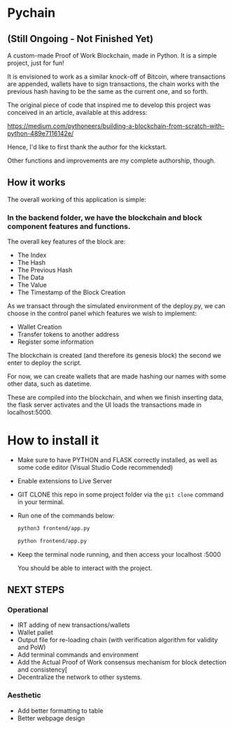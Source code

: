 # Pychain 
## (Still Ongoing - Not Finished Yet)
A custom-made Proof of Work Blockchain, made in Python.
It is a simple project, just for fun!

It is envisioned to work as a similar knock-off of Bitcoin, where transactions are appended, wallets have to sign transactions, the chain works with the previous hash having to be the same as the current one, and so forth.

The original piece of code that inspired me to develop this project was conceived in an article, available 
at this address: 

https://medium.com/pythoneers/building-a-blockchain-from-scratch-with-python-489e7116142e/

Hence, I'd like to first thank the author for the kickstart.

Other functions and improvements are my complete authorship, though.

## How it works

The overall working of this application is simple:

### In the backend folder, we have the blockchain and block component features and functions. 

The overall key features of the block are:
- The Index
- The Hash
- The Previous Hash
- The Data
- The Value
- The Timestamp of the Block Creation

As we transact through the simulated environment of the deploy.py, we can choose in the control panel which features we wish to implement:
- Wallet Creation
- Transfer tokens to another address
- Register some information


The blockchain is created (and therefore its genesis block) the second we enter to deploy the script.

For now, we can create wallets that are made hashing our names with some other data, such as datetime.

These are compiled into the blockchain, and when we finish inserting data, the flask server activates and the UI loads the transactions made in localhost:5000.



# How to install it

- Make sure to have PYTHON and FLASK correctly installed, as well as some code editor (Visual Studio Code recommended)
- Enable extensions to Live Server
- GIT CLONE this repo in some project folder via the ``` git clone ``` command in your terminal.
- Run one of the commands below:

  ```bash
  python3 frontend/app.py
  ```

  ```bash
  python frontend/app.py
  ```
- Keep the terminal node running, and then access your localhost :5000

  You should be able to interact with the project.

  


## NEXT STEPS ##

### Operational ###
- IRT adding of new transactions/wallets
- Wallet pallet
- Output file for re-loading chain (with verification algorithm for validity and PoW)
- Add terminal commands and environment
- Add the Actual Proof of Work consensus mechanism for block detection and consistency[
- Decentralize the network to other systems.

### Aesthetic  ###
- Add better formatting to table
- Better webpage design




